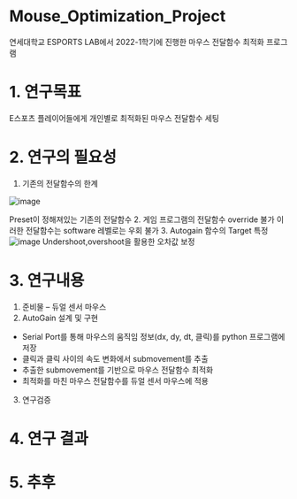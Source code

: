 # Mouse_Optimization_Project
연세대학교 ESPORTS LAB에서 2022-1학기에 진행한 마우스 전달함수 최적화 프로그램

# 1. 연구목표
E스포츠 플레이어들에게 개인별로 최적화된 마우스 전달함수 세팅

# 2. 연구의 필요성
1. 기존의 전달함수의 한계

![image](https://user-images.githubusercontent.com/35508595/174531913-168bf631-dacf-4c28-9684-a2f991aad3d9.png)


Preset이 정해져있는 기존의 전달함수
2. 게임 프로그램의 전달함수 override 불가
이러한 전달함수는 software 레벨로는 우회 불가
3. Autogain 함수의 Target 특정
![image](https://user-images.githubusercontent.com/35508595/174532095-0eb33f8b-1267-4ec8-b787-cafa460d3004.png)
Undershoot,overshoot을 활용한 오차값 보정
    
# 3. 연구내용
1. 준비물 – 듀얼 센서 마우스
2. AutoGain 설계 및 구현
  * Serial Port를 통해 마우스의 움직임 정보(dx, dy, dt, 클릭)를 python 프로그램에 저장
  * 클릭과 클릭 사이의 속도 변화에서 submovement를 추출
  * 추출한 submovement를 기반으로 마우스 전달함수 최적화
  * 최적화를 마친 마우스 전달함수를 듀얼 센서 마우스에 적용
3. 연구검증

# 4. 연구 결과
# 5. 추후 
